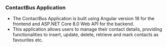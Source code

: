 ### ContactBus Application
- The ContactBus Application is built using Angular version 18 for the frontend and ASP.NET Core 8.0 Web API for the backend.
- This application allows users to manage their contact details, providing functionalities to insert, update, delete, retrieve and mark contacts as favourites etc.
  
